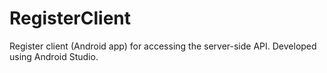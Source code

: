 # RegisterClient
Register client (Android app) for accessing the server-side API. Developed using Android Studio.
